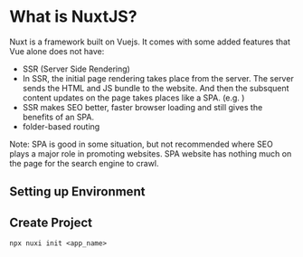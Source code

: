 # What is NuxtJS?
Nuxt is a framework built on Vuejs. It comes with some added features that Vue alone does not have:
- SSR (Server Side Rendering) 
- In SSR, the initial page rendering takes place from the server. The server sends the HTML and JS bundle to the website. And then the subsquent content updates on the page takes places like a SPA. (e.g. )
- SSR makes SEO better, faster browser loading and still gives the benefits of an SPA.
- folder-based routing

Note: SPA is good in some situation, but not recommended where SEO plays a major role in promoting websites. SPA website has nothing much on the page for the search engine to crawl.

## Setting up Environment



## Create Project
```
npx nuxi init <app_name>
```
